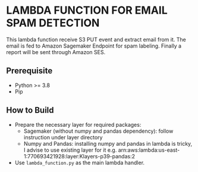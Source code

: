 # LAMBDA FUNCTION FOR EMAIL SPAM DETECTION

This lambda function receive S3 PUT event and extract email from it. The email is fed to Amazon Sagemaker Endpoint for spam labeling. Finally a report will be sent through Amazon SES.

## Prerequisite
- Python >= 3.8
- Pip

## How to Build
- Prepare the necessary layer for required packages:
    - Sagemaker (without numpy and pandas dependency): follow instruction under layer directory
    - Numpy and Pandas: installing numpy and pandas in lambda is tricky, I advise to use existing layer for it e.g. arn:aws:lambda:us-east-1:770693421928:layer:Klayers-p39-pandas:2
- Use `lambda_function.py` as the main lambda handler.